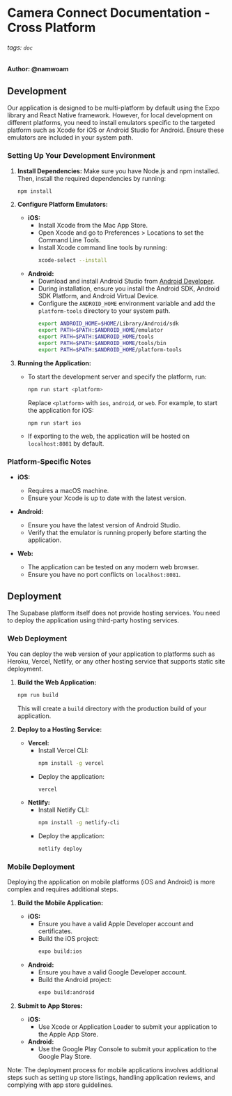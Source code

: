 # Camera Connect Documentation - Cross Platform

###### tags: `doc`

#### Author: @namwoam

## Development

Our application is designed to be multi-platform by default using the Expo library and React Native framework. However, for local development on different platforms, you need to install emulators specific to the targeted platform such as Xcode for iOS or Android Studio for Android. Ensure these emulators are included in your system path.

### Setting Up Your Development Environment

1. **Install Dependencies:**
   Make sure you have Node.js and npm installed. Then, install the required dependencies by running:
   ```bash
   npm install
   ```

2. **Configure Platform Emulators:**
   - **iOS:**
     - Install Xcode from the Mac App Store.
     - Open Xcode and go to Preferences > Locations to set the Command Line Tools.
     - Install Xcode command line tools by running:
       ```bash
       xcode-select --install
       ```
   - **Android:**
     - Download and install Android Studio from [Android Developer](https://developer.android.com/studio).
     - During installation, ensure you install the Android SDK, Android SDK Platform, and Android Virtual Device.
     - Configure the `ANDROID_HOME` environment variable and add the `platform-tools` directory to your system path.
       ```bash
       export ANDROID_HOME=$HOME/Library/Android/sdk
       export PATH=$PATH:$ANDROID_HOME/emulator
       export PATH=$PATH:$ANDROID_HOME/tools
       export PATH=$PATH:$ANDROID_HOME/tools/bin
       export PATH=$PATH:$ANDROID_HOME/platform-tools
       ```

3. **Running the Application:**
   - To start the development server and specify the platform, run:
     ```bash
     npm run start <platform>
     ```
     Replace `<platform>` with `ios`, `android`, or `web`. For example, to start the application for iOS:
     ```bash
     npm run start ios
     ```
   - If exporting to the web, the application will be hosted on `localhost:8081` by default.

### Platform-Specific Notes

- **iOS:**
  - Requires a macOS machine.
  - Ensure your Xcode is up to date with the latest version.

- **Android:**
  - Ensure you have the latest version of Android Studio.
  - Verify that the emulator is running properly before starting the application.

- **Web:**
  - The application can be tested on any modern web browser.
  - Ensure you have no port conflicts on `localhost:8081`.

## Deployment

The Supabase platform itself does not provide hosting services. You need to deploy the application using third-party hosting services.

### Web Deployment

You can deploy the web version of your application to platforms such as Heroku, Vercel, Netlify, or any other hosting service that supports static site deployment.

1. **Build the Web Application:**
   ```bash
   npm run build
   ```
   This will create a `build` directory with the production build of your application.

2. **Deploy to a Hosting Service:**
   - **Vercel:**
     - Install Vercel CLI:
       ```bash
       npm install -g vercel
       ```
     - Deploy the application:
       ```bash
       vercel
       ```
   - **Netlify:**
     - Install Netlify CLI:
       ```bash
       npm install -g netlify-cli
       ```
     - Deploy the application:
       ```bash
       netlify deploy
       ```

### Mobile Deployment

Deploying the application on mobile platforms (iOS and Android) is more complex and requires additional steps.

1. **Build the Mobile Application:**
   - **iOS:**
     - Ensure you have a valid Apple Developer account and certificates.
     - Build the iOS project:
       ```bash
       expo build:ios
       ```
   - **Android:**
     - Ensure you have a valid Google Developer account.
     - Build the Android project:
       ```bash
       expo build:android
       ```

2. **Submit to App Stores:**
   - **iOS:**
     - Use Xcode or Application Loader to submit your application to the Apple App Store.
   - **Android:**
     - Use the Google Play Console to submit your application to the Google Play Store.

Note: The deployment process for mobile applications involves additional steps such as setting up store listings, handling application reviews, and complying with app store guidelines.